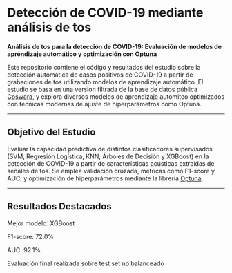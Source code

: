 # Detección de COVID-19 mediante análisis de tos  
**Análisis de tos para la detección de COVID-19: Evaluación de modelos de aprendizaje automático y optimización con Optuna**

Este repositorio contiene el código y resultados del estudio sobre la detección automática de casos positivos de COVID-19 a partir de grabaciones de tos utilizando modelos de aprendizaje automático. El estudio se basa en una version filtrada de la base de datos pública [Coswara](https://github.com/iiscleap/Coswara-Data), y explora diversos modelos de aprendizaje automitco optimizados con técnicas modernas de ajuste de hiperparámetros como Optuna.

---

## Objetivo del Estudio

Evaluar la capacidad predictiva de distintos clasificadores supervisados (SVM, Regresión Logística, KNN, Árboles de Decisión y XGBoost) en la detección de COVID-19 a partir de características acústicas extraídas de señales de tos. Se emplea validación cruzada, métricas como F1-score y AUC, y optimización de hiperparámetros mediante la librería [Optuna](https://optuna.org/).

---

## Resultados Destacados
Mejor modelo: XGBoost

F1-score: 72.0%

AUC: 92.1%

Evaluación final realizada sobre test set no balanceado

